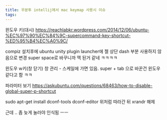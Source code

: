 ```yaml
---
title: 우분투 intellij에서 mac keymap 사용시 이슈
tags:
---
```


윈도우 키(대시)
https://reachlabkr.wordpress.com/2014/12/06/ubuntu-%EC%97%90%EC%84%9C-supercommand-key-shortcut-%ED%95%B4%EC%A0%9C/

compiz 설치후에
ubuntu unity plugin
launcher에 젤 상단 dash 부분 사용하지 않음으로 변경
super space로 바꾸니까 맥 된거 같네 ㅋㅋㅋㅋ

윈도우 w키(창 닫기)
창 관리 - 스케일에 가면 있음. super + tab 으로 바꾼건 윈도우 같다고 함 ㅋㅋ

파라미터 보기
https://askubuntu.com/questions/68463/how-to-disable-global-super-p-shortcut

sudo apt-get install dconf-tools
dconf-editor
위처럼 따라간 뒤 xrandr 해제

근데 .. 좀 늦게 눌러야 인식됨 ㅡㅡ